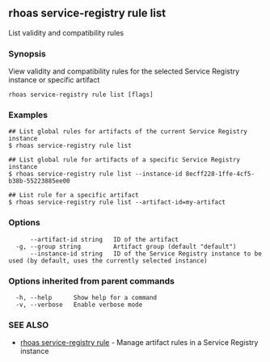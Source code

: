 ## rhoas service-registry rule list

List validity and compatibility rules

### Synopsis

View validity and compatibility rules for the selected Service Registry instance or specific artifact

```
rhoas service-registry rule list [flags]
```

### Examples

```
## List global rules for artifacts of the current Service Registry instance
$ rhoas service-registry rule list

## List global rule for artifacts of a specific Service Registry instance
$ rhoas service-registry rule list --instance-id 8ecff228-1ffe-4cf5-b38b-55223885ee00

## List rule for a specific artifact
$ rhoas service-registry rule list --artifact-id=my-artifact

```

### Options

```
      --artifact-id string   ID of the artifact
  -g, --group string         Artifact group (default "default")
      --instance-id string   ID of the Service Registry instance to be used (by default, uses the currently selected instance)
```

### Options inherited from parent commands

```
  -h, --help      Show help for a command
  -v, --verbose   Enable verbose mode
```

### SEE ALSO

* [rhoas service-registry rule](rhoas_service-registry_rule.md)	 - Manage artifact rules in a Service Registry instance

